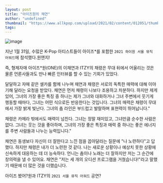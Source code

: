 ```yaml
---
layout: post
title: "아이즈원의 채연"
author: "undefined"
thumbnail: "https://www.allkpop.com/upload/2021/02/content/012051/thumb/1612230693-20210201-sma.jpg"
tags: 
---
```



![image](https://www.allkpop.com/upload/2021/02/content/012051/1612230693-20210201-sma.jpg)

지난 1월 31일, 수많은 K-Pop 아티스트들이 아이즈*를 포함한 `2021 하이원 서울 뮤직 어워드`에 참석했다.원앤지!

즉, 형제자매 아이즈*원(ONE)의 이채연과 ITZY의 채령은 무대 뒤에서 어울리는 것은 물론 언론사들과도 만나 빠른 인터뷰를 할 수 있는 기회가 있었다.

달달하고 자매 같은 셀카를 함께 나누며 채연과 채령은 서로의 독특한 매력에 대해 이야기해 달라는 요청을 받았다. 채연은 먼저 채령이 나보다 조용하고 차분하다. 하지만 제게 있어, 그녀의 가장 좋은 특징 중 하나는 제가 그녀와 대화하거나 그녀 주변에서 웃기게 행동할 때마다, 그녀는 어떤 식으로든 반응한다는 것입니다. 그녀의 매력은 채령이 무대에서 가장 밝게 빛난다. 그녀의 춤 라인은 부드럽고 발랄하며 표현력이 뛰어납니다."

채령은 카메라 밖에서도 매력이 넘친다. 그녀는 정말 재미있고, 그녀만큼 순수한 사람은 없다. 그녀는 웃는 것을 좋아하며, 그녀의 가장 좋은 특징과 매력 중 하나는 좋은 에너지를 주변 사람들과 나누는 능력입니다."

채연은 동생보다 자신이 더 잘한다고 느낀 점을 꼽아달라는 질문에 "나 노련하다"고 답했다. 하지만 채령은 내가 더 노련한 것 같다. 나는 새로운 상황이나 예상치 못한 상황에 신속하게 대응하는 데 더 능숙하다. 언니는 춤이나 노래는 더 잘하지만 저는 그 순간에 창의력을 낼 수 있어요. 채연은 "저는 세 개의 오디션 프로그램을 거쳤습니다!"라고 말했기 때문에 더 많은 것을 더했습니다.

아이즈 봤어?원과 ITZY의 `2021 서울 뮤직 어워드` 공연?
